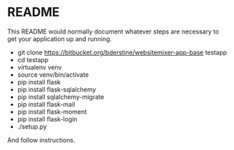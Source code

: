 # README #

This README would normally document whatever steps are necessary to get your application up and running.

* git clone https://bitbucket.org/bderstine/websitemixer-app-base testapp
* cd testapp
* virtualenv venv
* source venv/bin/activate
* pip install flask
* pip install flask-sqlalchemy
* pip install sqlalchemy-migrate
* pip install flask-mail
* pip install flask-moment
* pip install flask-login
* ./setup.py

And follow instructions.